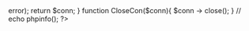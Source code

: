 <?php 
function OpenCon(){
    $server = "localhost";
    $user = 'root';
    $password = '';
    $db_name = 'Form_db';
    $conn = new mysqli($server, $user, $password, $db_name) or die("Connection Failed: %s/n".$conn -> error);
    return $conn;
}

function CloseCon($conn){
    $conn -> close();
}
    


    // echo phpinfo();


?>